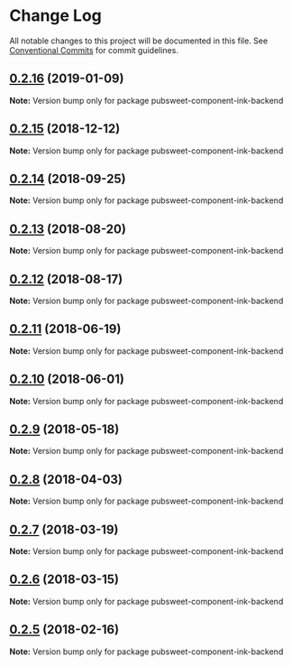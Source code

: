 # Change Log

All notable changes to this project will be documented in this file.
See [Conventional Commits](https://conventionalcommits.org) for commit guidelines.

## [0.2.16](https://gitlab.coko.foundation/pubsweet/pubsweet/compare/pubsweet-component-ink-backend@0.2.15...pubsweet-component-ink-backend@0.2.16) (2019-01-09)

**Note:** Version bump only for package pubsweet-component-ink-backend





## [0.2.15](https://gitlab.coko.foundation/pubsweet/pubsweet/compare/pubsweet-component-ink-backend@0.2.14...pubsweet-component-ink-backend@0.2.15) (2018-12-12)

**Note:** Version bump only for package pubsweet-component-ink-backend





<a name="0.2.14"></a>
## [0.2.14](https://gitlab.coko.foundation/pubsweet/pubsweet/compare/pubsweet-component-ink-backend@0.2.13...pubsweet-component-ink-backend@0.2.14) (2018-09-25)




**Note:** Version bump only for package pubsweet-component-ink-backend

<a name="0.2.13"></a>
## [0.2.13](https://gitlab.coko.foundation/pubsweet/pubsweet/compare/pubsweet-component-ink-backend@0.2.12...pubsweet-component-ink-backend@0.2.13) (2018-08-20)




**Note:** Version bump only for package pubsweet-component-ink-backend

<a name="0.2.12"></a>
## [0.2.12](https://gitlab.coko.foundation/pubsweet/pubsweet/compare/pubsweet-component-ink-backend@0.2.11...pubsweet-component-ink-backend@0.2.12) (2018-08-17)




**Note:** Version bump only for package pubsweet-component-ink-backend

<a name="0.2.11"></a>
## [0.2.11](https://gitlab.coko.foundation/pubsweet/pubsweet/compare/pubsweet-component-ink-backend@0.2.10...pubsweet-component-ink-backend@0.2.11) (2018-06-19)




**Note:** Version bump only for package pubsweet-component-ink-backend

<a name="0.2.10"></a>
## [0.2.10](https://gitlab.coko.foundation/pubsweet/pubsweet/compare/pubsweet-component-ink-backend@0.2.9...pubsweet-component-ink-backend@0.2.10) (2018-06-01)




**Note:** Version bump only for package pubsweet-component-ink-backend

<a name="0.2.9"></a>
## [0.2.9](https://gitlab.coko.foundation/pubsweet/pubsweet/compare/pubsweet-component-ink-backend@0.2.8...pubsweet-component-ink-backend@0.2.9) (2018-05-18)




**Note:** Version bump only for package pubsweet-component-ink-backend

<a name="0.2.8"></a>
## [0.2.8](https://gitlab.coko.foundation/pubsweet/pubsweet/compare/pubsweet-component-ink-backend@0.2.7...pubsweet-component-ink-backend@0.2.8) (2018-04-03)




**Note:** Version bump only for package pubsweet-component-ink-backend

<a name="0.2.7"></a>
## [0.2.7](https://gitlab.coko.foundation/pubsweet/pubsweet/compare/pubsweet-component-ink-backend@0.2.6...pubsweet-component-ink-backend@0.2.7) (2018-03-19)




**Note:** Version bump only for package pubsweet-component-ink-backend

<a name="0.2.6"></a>
## [0.2.6](https://gitlab.coko.foundation/pubsweet/pubsweet/compare/pubsweet-component-ink-backend@0.2.5...pubsweet-component-ink-backend@0.2.6) (2018-03-15)




**Note:** Version bump only for package pubsweet-component-ink-backend

<a name="0.2.5"></a>

## [0.2.5](https://gitlab.coko.foundation/pubsweet/pubsweet/compare/pubsweet-component-ink-backend@0.2.4...pubsweet-component-ink-backend@0.2.5) (2018-02-16)

**Note:** Version bump only for package pubsweet-component-ink-backend
